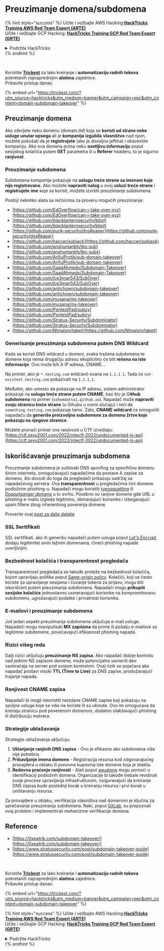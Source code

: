 # Preuzimanje domena/subdomena

{% hint style="success" %}
Učite i vežbajte AWS Hacking:<img src="../.gitbook/assets/arte.png" alt="" data-size="line">[**HackTricks Training AWS Red Team Expert (ARTE)**](https://training.hacktricks.xyz/courses/arte)<img src="../.gitbook/assets/arte.png" alt="" data-size="line">\
Učite i vežbajte GCP Hacking: <img src="../.gitbook/assets/grte.png" alt="" data-size="line">[**HackTricks Training GCP Red Team Expert (GRTE)**<img src="../.gitbook/assets/grte.png" alt="" data-size="line">](https://training.hacktricks.xyz/courses/grte)

<details>

<summary>Podržite HackTricks</summary>

* Proverite [**planove pretplate**](https://github.com/sponsors/carlospolop)!
* **Pridružite se** 💬 [**Discord grupi**](https://discord.gg/hRep4RUj7f) ili [**telegram grupi**](https://t.me/peass) ili **pratite** nas na **Twitteru** 🐦 [**@hacktricks\_live**](https://twitter.com/hacktricks\_live)**.**
* **Podelite hakerske trikove slanjem PR-ova na** [**HackTricks**](https://github.com/carlospolop/hacktricks) i [**HackTricks Cloud**](https://github.com/carlospolop/hacktricks-cloud) github repozitorijume.

</details>
{% endhint %}

<figure><img src="../.gitbook/assets/image (48).png" alt=""><figcaption></figcaption></figure>

\
Koristite [**Trickest**](https://trickest.com/?utm\_source=hacktricks\&utm\_medium=text\&utm\_campaign=ppc\&utm\_term=trickest\&utm\_content=domain-subdomain-takeover) za lako kreiranje i **automatizaciju radnih tokova** pokretanih najnaprednijim **alatima** zajednice.\
Pribavite pristup danas:

{% embed url="https://trickest.com/?utm_source=hacktricks&utm_medium=banner&utm_campaign=ppc&utm_content=domain-subdomain-takeover" %}

## Preuzimanje domena

Ako otkrijete neku domenu (domain.tld) koja se **koristi od strane neke usluge unutar opsega** ali je **kompanija** **izgubila** **vlasništvo** nad njom, možete pokušati da je **registrujete** (ako je dovoljno jeftina) i obavestite kompaniju. Ako ova domena prima neku **osetljivu informaciju** poput sesijskog kolačića putem **GET** parametra ili u **Referer** headeru, to je sigurno **ranjivost**.

### Preuzimanje subdomena

Subdomena kompanije pokazuje na **uslugu treće strane sa imenom koje nije registrovano**. Ako možete **napraviti** **nalog** u ovoj **usluzi treće strane** i **registrujete** **ime** koje se koristi, možete izvršiti preuzimanje subdomena.

Postoji nekoliko alata sa rečnicima za proveru mogućih preuzimanja:

* [https://github.com/EdOverflow/can-i-take-over-xyz](https://github.com/EdOverflow/can-i-take-over-xyz)
* [https://github.com/blacklanternsecurity/bbot](https://github.com/blacklanternsecurity/bbot)
* [https://github.com/punk-security/dnsReaper](https://github.com/punk-security/dnsReaper)
* [https://github.com/haccer/subjack](https://github.com/haccer/subjack)
* [https://github.com/anshumanbh/tko-sub](https://github.com/anshumanbh/tko-subs)
* [https://github.com/ArifulProtik/sub-domain-takeover](https://github.com/ArifulProtik/sub-domain-takeover)
* [https://github.com/SaadAhmedx/Subdomain-Takeover](https://github.com/SaadAhmedx/Subdomain-Takeover)
* [https://github.com/Ice3man543/SubOver](https://github.com/Ice3man543/SubOver)
* [https://github.com/antichown/subdomain-takeover](https://github.com/antichown/subdomain-takeover)
* [https://github.com/musana/mx-takeover](https://github.com/musana/mx-takeover)
* [https://github.com/PentestPad/subzy](https://github.com/PentestPad/subzy)
* [https://github.com/Stratus-Security/Subdominator](https://github.com/Stratus-Security/Subdominator)
* [https://github.com/NImaism/takeit](https://github.com/NImaism/takeit)

### Generisanje preuzimanja subdomena putem DNS Wildcard

Kada se koristi DNS wildcard u domeni, svaka tražena subdomena te domene koja nema drugačiju adresu eksplicitno će biti **rešena na iste informacije**. Ovo može biti A IP adresa, CNAME...

Na primer, ako je `*.testing.com` wildcard-ovana na `1.1.1.1`. Tada će `not-existent.testing.com` pokazivati na `1.1.1.1`.

Međutim, ako umesto da pokazuje na IP adresu, sistem administrator pokazuje na **uslugu treće strane putem CNAME**, kao što je G**ithub subdomena** na primer (`sohomdatta1.github.io`). Napadač može **napraviti svoju stranicu treće strane** (u Gihubu u ovom slučaju) i reći da `something.testing.com` pokazuje tamo. Zato, **CNAME wildcard** će omogućiti napadaču da **generiše proizvoljne subdomene za domenu žrtve koje pokazuju na njegove stranice**.

Možete pronaći primer ove ranjivosti u CTF izveštaju: [https://ctf.zeyu2001.com/2022/nitectf-2022/undocumented-js-api](https://ctf.zeyu2001.com/2022/nitectf-2022/undocumented-js-api)

## Iskorišćavanje preuzimanja subdomena

Preuzimanje subdomena je suštinski DNS spoofing za specifičnu domenu širom interneta, omogućavajući napadačima da postave A zapise za domenu, što dovodi do toga da pregledači prikazuju sadržaj sa napadačevog servera. Ova **transparentnost** u pregledačima čini domene podložnim phishing-u. Napadači mogu koristiti [_typosquatting_](https://en.wikipedia.org/wiki/Typosquatting) ili [_Doppelganger domene_](https://en.wikipedia.org/wiki/Doppelg%C3%A4nger) u tu svrhu. Posebno su ranjive domene gde URL u phishing e-mailu izgleda legitimno, obmanjujući korisnike i izbegavajući spam filtere zbog inherentnog poverenja domene.

Proverite ovaj [post za dalje detalje](https://0xpatrik.com/subdomain-takeover/)

### **SSL Sertifikati**

SSL sertifikati, ako ih generišu napadači putem usluga poput [_Let's Encrypt_](https://letsencrypt.org/), dodaju legitimitet ovim lažnim domenama, čineći phishing napade uverljivijim.

### **Bezbednost kolačića i transparentnost pregledača**

Transparentnost pregledača se takođe proteže na bezbednost kolačića, kojom upravljaju politike poput [Same-origin policy](https://en.wikipedia.org/wiki/Same-origin\_policy). Kolačići, koji se često koriste za upravljanje sesijama i čuvanje tokena za prijavu, mogu biti iskorišćeni putem preuzimanja subdomena. Napadači mogu **prikupiti sesijske kolačiće** jednostavno usmeravajući korisnike na kompromitovanu subdomenu, ugrožavajući podatke i privatnost korisnika.

### **E-mailovi i preuzimanje subdomena**

Još jedan aspekt preuzimanja subdomena uključuje e-mail usluge. Napadači mogu manipulisati **MX zapisima** da prime ili pošalju e-mailove sa legitimne subdomene, povećavajući efikasnost phishing napada.

### **Rizici višeg reda**

Dalji rizici uključuju **preuzimanje NS zapisa**. Ako napadač dobije kontrolu nad jednim NS zapisom domene, može potencijalno usmeriti deo saobraćaja na server pod svojom kontrolom. Ovaj rizik se pojačava ako napadač postavi visoki **TTL (Time to Live)** za DNS zapise, produžavajući trajanje napada.

### Ranjivost CNAME zapisa

Napadači bi mogli iskoristiti neizdane CNAME zapise koji pokazuju na spoljne usluge koje se više ne koriste ili su ukinute. Ovo im omogućava da kreiraju stranicu pod poverenom domenom, dodatno olakšavajući phishing ili distribuciju malvera.

### **Strategije ublažavanja**

Strategije ublažavanja uključuju:

1. **Uklanjanje ranjivih DNS zapisa** - Ovo je efikasno ako subdomena više nije potrebna.
2. **Pribavljanje imena domene** - Registracija resursa kod odgovarajućeg provajdera u oblaku ili ponovna kupovina iste domene koja je istekla.
3. **Redovno praćenje ranjivosti** - Alati poput [aquatone](https://github.com/michenriksen/aquatone) mogu pomoći u identifikaciji podložnih domena. Organizacije bi takođe trebale revidirati svoje procese upravljanja infrastrukturom, osiguravajući da kreiranje DNS zapisa bude poslednji korak u kreiranju resursa i prvi korak u uništavanju resursa.

Za provajdere u oblaku, verifikacija vlasništva nad domenom je ključna za sprečavanje preuzimanja subdomena. Neki, poput [GitLab](https://about.gitlab.com/2018/02/05/gitlab-pages-custom-domain-validation/), su prepoznali ovaj problem i implementirali mehanizme verifikacije domena.

## Reference

* [https://0xpatrik.com/subdomain-takeover/](https://0xpatrik.com/subdomain-takeover/)
* [https://www.stratussecurity.com/post/subdomain-takeover-guide](https://www.stratussecurity.com/post/subdomain-takeover-guide)

<figure><img src="../.gitbook/assets/image (48).png" alt=""><figcaption></figcaption></figure>

\
Koristite [**Trickest**](https://trickest.com/?utm\_source=hacktricks\&utm\_medium=text\&utm\_campaign=ppc\&utm\_term=trickest\&utm\_content=domain-subdomain-takeover) za lako kreiranje i **automatizaciju radnih tokova** pokretanih najnaprednijim **alatima** zajednice.\
Pribavite pristup danas:

{% embed url="https://trickest.com/?utm_source=hacktricks&utm_medium=banner&utm_campaign=ppc&utm_content=domain-subdomain-takeover" %}

{% hint style="success" %}
Učite i vežbajte AWS Hacking:<img src="../.gitbook/assets/arte.png" alt="" data-size="line">[**HackTricks Training AWS Red Team Expert (ARTE)**](https://training.hacktricks.xyz/courses/arte)<img src="../.gitbook/assets/arte.png" alt="" data-size="line">\
Učite i vežbajte GCP Hacking: <img src="../.gitbook/assets/grte.png" alt="" data-size="line">[**HackTricks Training GCP Red Team Expert (GRTE)**<img src="../.gitbook/assets/grte.png" alt="" data-size="line">](https://training.hacktricks.xyz/courses/grte)

<details>

<summary>Podržite HackTricks</summary>

* Proverite [**planove pretplate**](https://github.com/sponsors/carlospolop)!
* **Pridružite se** 💬 [**Discord grupi**](https://discord.gg/hRep4RUj7f) ili [**telegram grupi**](https://t.me/peass) ili **pratite** nas na **Twitteru** 🐦 [**@hacktricks\_live**](https://twitter.com/hacktricks\_live)**.**
* **Podelite hakerske trikove slanjem PR-ova na** [**HackTricks**](https://github.com/carlospolop/hacktricks) i [**HackTricks Cloud**](https://github.com/carlospolop/hacktricks-cloud) github repozitorijume.

</details>
{% endhint %}
